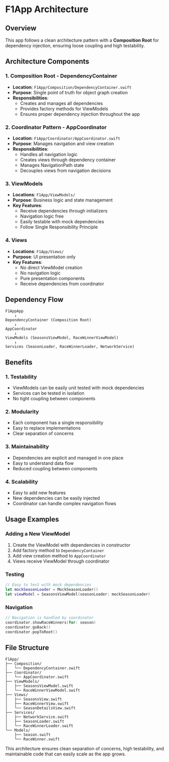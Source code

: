 # F1App Architecture

## Overview
This app follows a clean architecture pattern with a **Composition Root** for dependency injection, ensuring loose coupling and high testability.

## Architecture Components

### 1. Composition Root - DependencyContainer
- **Location**: `F1App/Composition/DependencyContainer.swift`
- **Purpose**: Single point of truth for object graph creation
- **Responsibilities**:
  - Creates and manages all dependencies
  - Provides factory methods for ViewModels
  - Ensures proper dependency injection throughout the app

### 2. Coordinator Pattern - AppCoordinator
- **Location**: `F1App/Coordinator/AppCoordinator.swift`
- **Purpose**: Manages navigation and view creation
- **Responsibilities**:
  - Handles all navigation logic
  - Creates views through dependency container
  - Manages NavigationPath state
  - Decouples views from navigation decisions

### 3. ViewModels
- **Locations**: `F1App/ViewModels/`
- **Purpose**: Business logic and state management
- **Key Features**:
  - Receive dependencies through initializers
  - Navigation logic free
  - Easily testable with mock dependencies
  - Follow Single Responsibility Principle

### 4. Views
- **Locations**: `F1App/Views/`
- **Purpose**: UI presentation only
- **Key Features**:
  - No direct ViewModel creation
  - No navigation logic
  - Pure presentation components
  - Receive dependencies from coordinator

## Dependency Flow

```
F1AppApp
    ↓
DependencyContainer (Composition Root)
    ↓
AppCoordinator
    ↓
ViewModels (SeasonsViewModel, RaceWinnerViewModel)
    ↓
Services (SeasonLoader, RaceWinnerLoader, NetworkService)
```

## Benefits

### 1. **Testability**
- ViewModels can be easily unit tested with mock dependencies
- Services can be tested in isolation
- No tight coupling between components

### 2. **Modularity**
- Each component has a single responsibility
- Easy to replace implementations
- Clear separation of concerns

### 3. **Maintainability**
- Dependencies are explicit and managed in one place
- Easy to understand data flow
- Reduced coupling between components

### 4. **Scalability**
- Easy to add new features
- New dependencies can be easily injected
- Coordinator can handle complex navigation flows

## Usage Examples

### Adding a New ViewModel
1. Create the ViewModel with dependencies in constructor
2. Add factory method to `DependencyContainer`
3. Add view creation method to `AppCoordinator`
4. Views receive ViewModel through coordinator

### Testing
```swift
// Easy to test with mock dependencies
let mockSeasonLoader = MockSeasonLoader()
let viewModel = SeasonsViewModel(seasonLoader: mockSeasonLoader)
```

### Navigation
```swift
// Navigation is handled by coordinator
coordinator.showRaceWinners(for: season)
coordinator.goBack()
coordinator.popToRoot()
```

## File Structure
```
F1App/
├── Composition/
│   └── DependencyContainer.swift
├── Coordinator/
│   └── AppCoordinator.swift
├── ViewModels/
│   ├── SeasonsViewModel.swift
│   └── RaceWinnerViewModel.swift
├── Views/
│   ├── SeasonsView.swift
│   ├── RaceWinnerView.swift
│   └── SeasonDetailsView.swift
├── Services/
│   ├── NetworkService.swift
│   ├── SeasonLoader.swift
│   └── RaceWinnerLoader.swift
└── Models/
    ├── Season.swift
    └── RaceWinner.swift
```

This architecture ensures clean separation of concerns, high testability, and maintainable code that can easily scale as the app grows. 